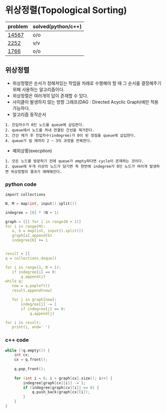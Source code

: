 # 위상정렬(Topological Sorting)

|problem|solved(python/c++)|
|---|---|
|[14567](https://www.acmicpc.net/problem/14567)|o/o|
|[2252](https://www.acmicpc.net/problem/2252)|v/v|
|[1766](https://www.acmicpc.net/problem/1766)|o/o|

## 위상정렬

 - 위상정렬은 순서가 정해져있는 작업을 차례로 수행해야 할 때 그 순서를 결정해주기 위해 사용하는 알고리즘이다.
 - 위상정렬은 여러개의 답이 존재할 수 있다.
 - 사이클이 발생하지 않는 방향 그래프(DAG : Directed Acyclic Graph)에만 적용 가능하다. 
 - 알고리즘 동작순서
 ~~~
 1. 진입차수가 0인 노드를 queue에 삽입한다.
 2. queue에서 노드를 꺼내 연결된 간선을 제거한다.
 3. 간선 제거 후 진입차수(indegree)가 0이 된 정점을 queue에 삽입한다.
 4. queue가 빌 때까지 2 ~ 3의 과정을 반복한다.
 ~~~
 
 - 예외상황(execption)
 ~~~
 1. 모든 노드를 방문하기 전에 queue가 empty하다면 cycle이 존재하는 것이다.
 2. queue에 두개 이상의 노드가 담기면 즉 한번에 indegree가 0인 노드가 여러개 발생하면 위상정렬의 결과가 애매해진다.
 ~~~ 
 
 ### python code
 
 ```c
 import collections

N, M = map(int, input().split())

indegree = [0] * (N + 1)

graph = [[] for i in range(N + 1)]
for i in range(M):
    a, b = map(int, input().split())
    graph[a].append(b)
    indegree[b] += 1


result = []
q = collections.deque()

for i in range(1, N + 1):
    if indegree[i] == 0:
        q.append(i)
while q:
    now = q.popleft()
    result.append(now)

    for j in graph[now]:
        indegree[j] -= 1
        if indegree[j] == 0:
            q.append(j)

for i in result:
    print(i, end=' ')
```

### c++ code

```c
while (!q.empty()) {
    int cx;
    cx = q.front();
        
    q.pop_front();
        
    for (int i = 0; i < graph[cx].size(); i++) {
        indegree[graph[cx][i]] -= 1;
        if (indegree[graph[cx][i]] == 0) {
            q.push_back(graph[cx][i]);
        }
    }
}
```
